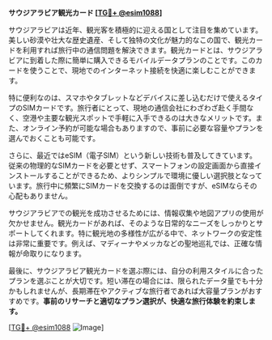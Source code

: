 **サウジアラビア観光カード [[TG💪+ @esim1088](https://t.me/s/esim1088)]**

サウジアラビアは近年、観光客を積極的に迎える国として注目を集めています。美しい砂漠や壮大な歴史遺産、そして独特の文化が魅力的なこの国で、観光カードを利用すれば旅行中の通信問題を解決できます。観光カードとは、サウジアラビアに到着した際に簡単に購入できるモバイルデータプランのことです。このカードを使うことで、現地でのインターネット接続を快適に楽しむことができます。

特に便利なのは、スマホやタブレットなどデバイスに差し込むだけで使えるタイプのSIMカードです。旅行者にとって、現地の通信会社にわざわざ赴く手間なく、空港や主要な観光スポットで手軽に入手できるのは大きなメリットです。また、オンライン予約が可能な場合もありますので、事前に必要な容量やプランを選んでおくことも可能です。

さらに、最近ではeSIM（電子SIM）という新しい技術も普及してきています。従来の物理的なSIMカードを必要とせず、スマートフォンの設定画面から直接インストールすることができるため、よりシンプルで環境に優しい選択肢となっています。旅行中に頻繁にSIMカードを交換するのは面倒ですが、eSIMならその心配もありません。

サウジアラビアでの観光を成功させるためには、情報収集や地図アプリの使用が欠かせません。観光カードがあれば、そのような日常的なニーズをしっかりとサポートしてくれます。特に観光地の多様性が広がる中で、ネットワークの安定性は非常に重要です。例えば、マディーナやメッカなどの聖地巡礼では、正確な情報が命取りになります。

最後に、サウジアラビア観光カードを選ぶ際には、自分の利用スタイルに合ったプランを選ぶことが大切です。短い滞在の場合には、限られたデータ量でも十分かもしれませんが、長期滞在やアクティブな旅行者であれば大容量プランがおすすめです。**事前のリサーチと適切なプラン選択が、快適な旅行体験を約束します。**

[[TG💪+ @esim1088](https://t.me/s/esim1088) ![Image](https://i.postimg.cc/Y0z9fWf4/image.png)]